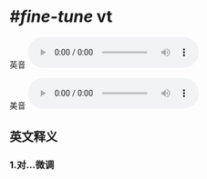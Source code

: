 # ***\#fine-tune*** vt
英音
<audio src="./media/fine-tune1_AAC.aac" controls="controls"></audio>

美音
<audio src="./media/fine-tune2_AAC.aac" controls="controls"></audio>



  

英文释义
---
### 1.**对…微调**  


